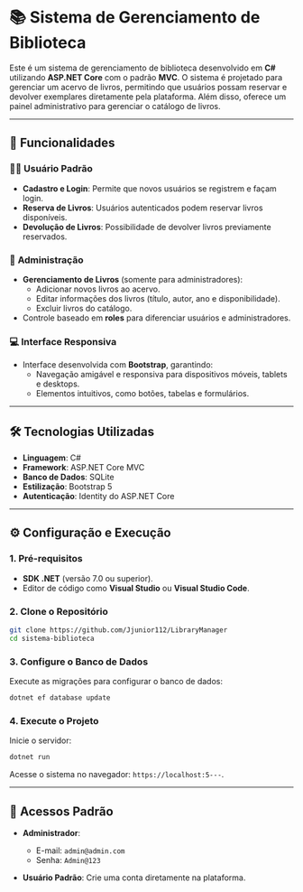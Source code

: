 # 📚 Sistema de Gerenciamento de Biblioteca  

Este é um sistema de gerenciamento de biblioteca desenvolvido em **C#** utilizando **ASP.NET Core** com o padrão **MVC**. O sistema é projetado para gerenciar um acervo de livros, permitindo que usuários possam reservar e devolver exemplares diretamente pela plataforma. Além disso, oferece um painel administrativo para gerenciar o catálogo de livros.

---

## 🚀 **Funcionalidades**  

### 🧑‍💻 **Usuário Padrão**
- **Cadastro e Login**: Permite que novos usuários se registrem e façam login.
- **Reserva de Livros**: Usuários autenticados podem reservar livros disponíveis.
- **Devolução de Livros**: Possibilidade de devolver livros previamente reservados.

### 🔑 **Administração**
- **Gerenciamento de Livros** (somente para administradores):
  - Adicionar novos livros ao acervo.
  - Editar informações dos livros (título, autor, ano e disponibilidade).
  - Excluir livros do catálogo.
- Controle baseado em **roles** para diferenciar usuários e administradores.

### 💻 **Interface Responsiva**
- Interface desenvolvida com **Bootstrap**, garantindo:
  - Navegação amigável e responsiva para dispositivos móveis, tablets e desktops.
  - Elementos intuitivos, como botões, tabelas e formulários.

---

## 🛠️ **Tecnologias Utilizadas**
- **Linguagem**: C#
- **Framework**: ASP.NET Core MVC
- **Banco de Dados**: SQLite
- **Estilização**: Bootstrap 5
- **Autenticação**: Identity do ASP.NET Core  

---

## ⚙️ **Configuração e Execução**

### **1. Pré-requisitos**
- **SDK .NET** (versão 7.0 ou superior).
- Editor de código como **Visual Studio** ou **Visual Studio Code**.

### **2. Clone o Repositório**
```bash
git clone https://github.com/Jjunior112/LibraryManager
cd sistema-biblioteca
```

### **3. Configure o Banco de Dados**
Execute as migrações para configurar o banco de dados:
```bash
dotnet ef database update
```

### **4. Execute o Projeto**
Inicie o servidor:
```bash
dotnet run
```
Acesse o sistema no navegador: `https://localhost:5---`.

---

## 🔐 **Acessos Padrão**
- **Administrador**:
  - E-mail: `admin@admin.com`
  - Senha: `Admin@123`

- **Usuário Padrão**: Crie uma conta diretamente na plataforma.




